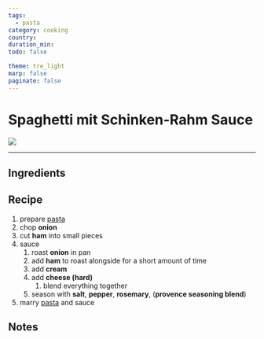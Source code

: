 ```yaml
---
tags:
  - pasta
category: cooking
country:
duration_min:
todo: false

theme: tre_light
marp: false
paginate: false
---
```


# Spaghetti mit Schinken-Rahm Sauce

![](../../gfx/PXL_20250308_103017032.jpg)

---

## Ingredients

## Recipe
1. prepare [pasta](Pasta.md)
1. chop **onion**
1. cut **ham** into small pieces
1. sauce
    1. roast **onion** in pan
    1. add **ham** to roast alongside for a short amount of time
    1. add **cream**
    1. add **cheese (hard)**
        1. blend everything together
    1. season with **salt**, **pepper**, **rosemary**, (**provence seasoning blend**)
1. marry [pasta](Pasta.md) and sauce

## Notes

